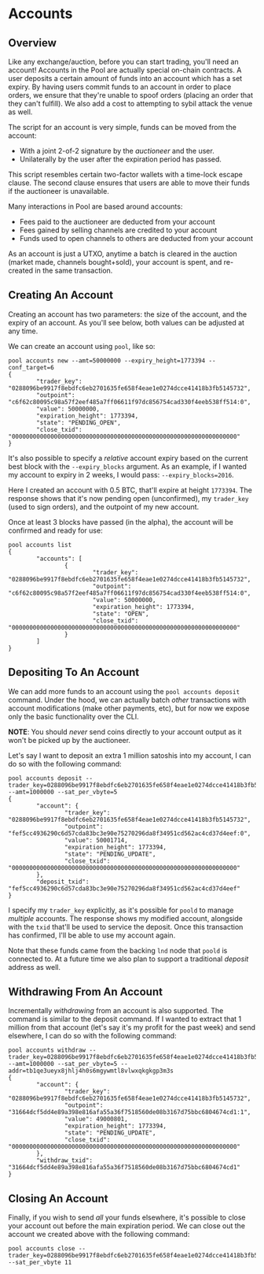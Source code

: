 # Accounts

## Overview

Like any exchange/auction, before you can start trading, you'll need an account! Accounts in the Pool are actually special on-chain contracts. A user deposits a certain amount of funds into an account which has a set expiry. By having users commit funds to an account in order to place orders, we ensure that they're unable to spoof orders (placing an order that they can't fulfill). We also add a cost to attempting to sybil attack the venue as well.

The script for an account is very simple, funds can be moved from the account:

* With a joint 2-of-2 signature by the _auctioneer_ and the user.
* Unilaterally by the user after the expiration period has passed.

This script resembles certain two-factor wallets with a time-lock escape clause. The second clause ensures that users are able to move their funds if the auctioneer is unavailable.

Many interactions in Pool are based around accounts:

* Fees paid to the auctioneer are deducted from your account
* Fees gained by selling channels are credited to your account
* Funds used to open channels to others are deducted from your account

As an account is just a UTXO, anytime a batch is cleared in the auction (market made, channels bought+sold), your account is spent, and re-created in the same transaction.

## Creating An Account

Creating an account has two parameters: the size of the account, and the expiry of an account. As you'll see below, both values can be adjusted at any time.

We can create an account using `pool`, like so:

```
pool accounts new --amt=50000000 --expiry_height=1773394 --conf_target=6
{
        "trader_key": "0288096be9917f8ebdfc6eb2701635fe658f4eae1e0274dcce41418b3fb5145732",
        "outpoint": "c6f62c80095c98a57f2eef485a7ff06611f97dc856754cad330f4eeb538ff514:0",
        "value": 50000000,
        "expiration_height": 1773394,
        "state": "PENDING_OPEN",
        "close_txid": "0000000000000000000000000000000000000000000000000000000000000000"
}
```

It's also possible to specify a _relative_ account expiry based on the current best block with the `--expiry_blocks` argument. As an example, if I wanted my account to expiry in 2 weeks, I would pass: `--expiry_blocks=2016`.

Here I created an account with 0.5 BTC, that'll expire at height `1773394`. The response shows that it's now pending open (unconfirmed), my `trader_key` (used to sign orders), and the outpoint of my new account.

Once at least 3 blocks have passed (in the alpha), the account will be confirmed and ready for use:

```
pool accounts list
{
        "accounts": [
                {
                        "trader_key": "0288096be9917f8ebdfc6eb2701635fe658f4eae1e0274dcce41418b3fb5145732",
                        "outpoint": "c6f62c80095c98a57f2eef485a7ff06611f97dc856754cad330f4eeb538ff514:0",
                        "value": 50000000,
                        "expiration_height": 1773394,
                        "state": "OPEN",
                        "close_txid": "0000000000000000000000000000000000000000000000000000000000000000"
                }
        ]
}
```

## Depositing To An Account

We can add more funds to an account using the `pool accounts deposit` command. Under the hood, we can actually batch _other_ transactions with account modifications (make other payments, etc), but for now we expose only the basic functionality over the CLI.

**NOTE**: You should _never_ send coins directly to your account output as it won't be picked up by the auctioneer.

Let's say I want to deposit an extra 1 million satoshis into my account, I can do so with the following command:

```
pool accounts deposit --trader_key=0288096be9917f8ebdfc6eb2701635fe658f4eae1e0274dcce41418b3fb5145732 --amt=1000000 --sat_per_vbyte=5
{
        "account": {
                "trader_key": "0288096be9917f8ebdfc6eb2701635fe658f4eae1e0274dcce41418b3fb5145732",
                "outpoint": "fef5cc4936290c6d57cda83bc3e90e75270296da8f34951cd562ac4cd37d4eef:0",
                "value": 50001714,
                "expiration_height": 1773394,
                "state": "PENDING_UPDATE",
                "close_txid": "0000000000000000000000000000000000000000000000000000000000000000"
        },
        "deposit_txid": "fef5cc4936290c6d57cda83bc3e90e75270296da8f34951cd562ac4cd37d4eef"
}
```

I specify my `trader_key` explicitly, as it's possible for `poold` to manage _multiple_ accounts. The response shows my modified account, alongside with the `txid` that'll be used to service the deposit. Once this transaction has confirmed, I'll be able to use my account again.

Note that these funds came from the backing `lnd` node that `poold` is connected to. At a future time we also plan to support a traditional _deposit_ address as well.

## Withdrawing From An Account

Incrementally _withdrawing_ from an account is also supported. The command is similar to the deposit command. If I wanted to extract that 1 million from that account (let's say it's my profit for the past week) and send elsewhere, I can do so with the following command:

```
pool accounts withdraw --trader_key=0288096be9917f8ebdfc6eb2701635fe658f4eae1e0274dcce41418b3fb5145732 --amt=1000000 --sat_per_vbyte=5 --addr=tb1qe3ueyx8jhlj4h0s6mgywmtl8vlwxqkgkgp3m3s
{
        "account": {
                "trader_key": "0288096be9917f8ebdfc6eb2701635fe658f4eae1e0274dcce41418b3fb5145732",
                "outpoint": "31664dcf5dd4e89a398e816afa55a36f7518560de08b3167d75bbc6804674cd1:1",
                "value": 49000801,
                "expiration_height": 1773394,
                "state": "PENDING_UPDATE",
                "close_txid": "0000000000000000000000000000000000000000000000000000000000000000"
        },
        "withdraw_txid": "31664dcf5dd4e89a398e816afa55a36f7518560de08b3167d75bbc6804674cd1"
}
```

## Closing An Account

Finally, if you wish to send _all_ your funds elsewhere, it's possible to close your account out before the main expiration period. We can close out the account we created above with the following command:

```
pool accounts close --trader_key=0288096be9917f8ebdfc6eb2701635fe658f4eae1e0274dcce41418b3fb5145732 --sat_per_vbyte 11
```

